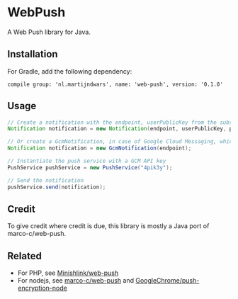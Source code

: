 # WebPush

A Web Push library for Java.

## Installation

For Gradle, add the following dependency:

```
compile group: 'nl.martijndwars', name: 'web-push', version: '0.1.0'
```

## Usage

```java
// Create a notification with the endpoint, userPublicKey from the subscription and a custom payload
Notification notification = new Notification(endpoint, userPublicKey, payload, ttl);

// Or create a GcmNotification, in case of Google Cloud Messaging, which does not support a payload/encryption
Notification notification = new GcmNotification(endpoint);

// Instantiate the push service with a GCM API key
PushService pushService = new PushService("4pik3y");

// Send the notification
pushService.send(notification);
```

## Credit

To give credit where credit is due, this library is mostly a Java port of marco-c/web-push. 

## Related

- For PHP, see [Minishlink/web-push](https://github.com/Minishlink/web-push)
- For nodejs, see [marco-c/web-push](https://github.com/marco-c/web-push) and [GoogleChrome/push-encryption-node](https://github.com/GoogleChrome/push-encryption-node)

